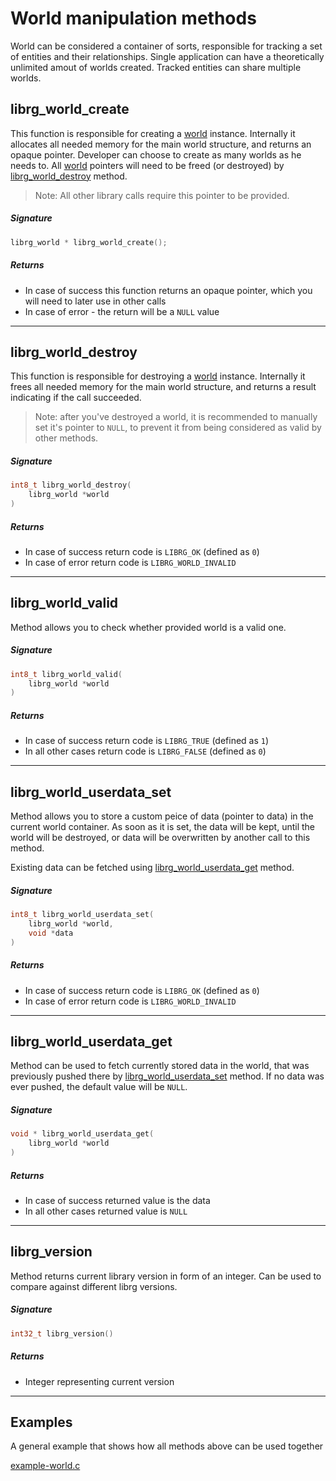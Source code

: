 # World manipulation methods

World can be considered a container of sorts, responsible for tracking a set of entities and their relationships.
Single application can have a theoretically unlimited amout of worlds created. Tracked entities can share multiple worlds.

## librg_world_create

This function is responsible for creating a [world](defs/types.md#world) instance.
Internally it allocates all needed memory for the main world structure, and returns an opaque pointer.
Developer can choose to create as many worlds as he needs to. All [world](defs/types.md#world) pointers will need to be freed (or destroyed) by [librg_world_destroy](#librg_world_destroy) method.

> Note: All other library calls require this pointer to be provided.

##### Signature
```c
librg_world * librg_world_create();
```

##### Returns

* In case of success this function returns an opaque pointer, which you will need to later use in other calls
* In case of error - the return will be a `NULL` value

-------------------------------

## librg_world_destroy

This function is responsible for destroying a [world](defs/types.md#world) instance.
Internally it frees all needed memory for the main world structure, and returns a result indicating if the call succeeded.

> Note: after you've destroyed a world, it is recommended to manually set it's pointer to `NULL`, to prevent it from being considered as valid by other methods.

##### Signature
```c
int8_t librg_world_destroy(
    librg_world *world
)
```

##### Returns

* In case of success return code is `LIBRG_OK` (defined as `0`)
* In case of error return code is `LIBRG_WORLD_INVALID`

-------------------------------

## librg_world_valid

Method allows you to check whether provided world is a valid one.

##### Signature
```c
int8_t librg_world_valid(
    librg_world *world
)
```

##### Returns

* In case of success return code is `LIBRG_TRUE` (defined as `1`)
* In all other cases return code is `LIBRG_FALSE` (defined as `0`)

-------------------------------

## librg_world_userdata_set

Method allows you to store a custom peice of data (pointer to data) in the current world container.
As soon as it is set, the data will be kept, until the world will be destroyed, or data will be overwritten by another call to this method.

Existing data can be fetched using [librg_world_userdata_get](#librg_world_userdata_get) method.

##### Signature
```c
int8_t librg_world_userdata_set(
    librg_world *world,
    void *data
)
```

##### Returns

* In case of success return code is `LIBRG_OK` (defined as `0`)
* In case of error return code is `LIBRG_WORLD_INVALID`

-------------------------------

## librg_world_userdata_get

Method can be used to fetch currently stored data in the world, that was previously pushed there by [librg_world_userdata_set](#librg_world_userdata_set) method.
If no data was ever pushed, the default value will be `NULL`.

##### Signature
```c
void * librg_world_userdata_get(
    librg_world *world
)
```

##### Returns

* In case of success returned value is the data
* In all other cases returned value is `NULL`

-------------------------------

## librg_version

Method returns current library version in form of an integer. Can be used to compare against different librg versions.

##### Signature
```c
int32_t librg_version()
```

##### Returns

* Integer representing current version

-------------------------------

## **Examples**

A general example that shows how all methods above can be used together

[example-world.c](https://raw.githubusercontent.com/zpl-c/librg/master/code/apps/example-world.c ':include :type=code')

